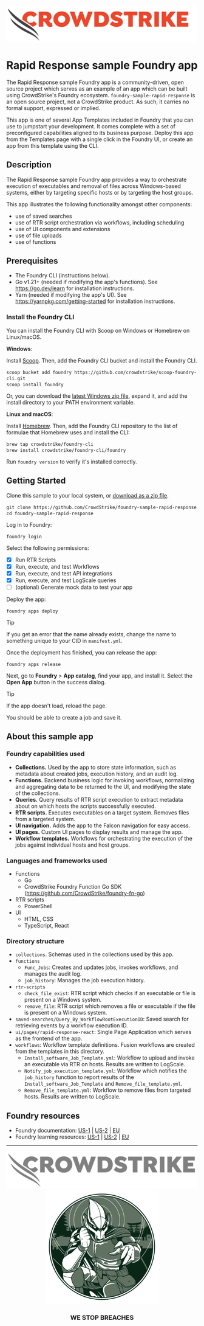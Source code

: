 ![CrowdStrike Falcon](/docs/asset/cs-logo.png?raw=true)

# Rapid Response sample Foundry app

The Rapid Response sample Foundry app is a community-driven, open source project which serves as an example of an app which can be built using CrowdStrike's Foundry ecosystem.
`foundry-sample-rapid-response` is an open source project, not a CrowdStrike product. As such, it carries no formal support, expressed or implied.

This app is one of several App Templates included in Foundry that you can use to jumpstart your development. It comes complete with a set of 
preconfigured capabilities aligned to its business purpose. Deploy this app from the Templates page with a single click in the Foundry UI, or 
create an app from this template using the CLI.

## Description

The Rapid Response sample Foundry app provides a way to orchestrate execution of executables and removal of files
across Windows-based systems, either by targeting specific hosts or by targeting the host groups.

This app illustrates the following functionality amongst other components:
* use of saved searches
* use of RTR script orchestration via workflows, including scheduling
* use of UI components and extensions
* use of file uploads
* use of functions

## Prerequisites

* The Foundry CLI (instructions below).
* Go v1.21+ (needed if modifying the app's functions). See https://go.dev/learn for installation instructions.
* Yarn (needed if modifying the app's UI). See https://yarnpkg.com/getting-started for installation instructions.

### Install the Foundry CLI

You can install the Foundry CLI with Scoop on Windows or Homebrew on Linux/macOS.

**Windows**:

Install [Scoop](https://scoop.sh/). Then, add the Foundry CLI bucket and install the Foundry CLI.

```shell
scoop bucket add foundry https://github.com/crowdstrike/scoop-foundry-cli.git
scoop install foundry
```

Or, you can download the [latest Windows zip file](https://assets.foundry.crowdstrike.com/cli/latest/foundry_Windows_x86_64.zip), expand it, and add the install directory to your PATH environment variable.

**Linux and macOS**:

Install [Homebrew](https://docs.brew.sh/Installation). Then, add the Foundry CLI repository to the list of formulae that Homebrew uses and install the CLI:

```shell
brew tap crowdstrike/foundry-cli
brew install crowdstrike/foundry-cli/foundry
```

Run `foundry version` to verify it's installed correctly.

## Getting Started

Clone this sample to your local system, or [download as a zip file](https://github.com/CrowdStrike/foundry-sample-rapid-response/archive/refs/heads/main.zip).

```shell
git clone https://github.com/CrowdStrike/foundry-sample-rapid-response
cd foundry-sample-rapid-response
```

Log in to Foundry:

```shell
foundry login
```

Select the following permissions:

- [x] Run RTR Scripts
- [x] Run, execute, and test Workflows
- [x] Run, execute, and test API integrations
- [x] Run, execute, and test LogScale queries
- [ ] (optional) Generate mock data to test your app

Deploy the app:

```shell
foundry apps deploy
```

> [!TIP]
> If you get an error that the name already exists, change the name to something unique to your CID in `manifest.yml`.

Once the deployment has finished, you can release the app:

```shell
foundry apps release
```

Next, go to **Foundry** > **App catalog**, find your app, and install it. Select the **Open App** button in the success dialog.

> [!TIP]
> If the app doesn't load, reload the page.

You should be able to create a job and save it.

## About this sample app

### Foundry capabilities used

* **Collections.** Used by the app to store state information, such as metadata about created jobs, execution history, and an audit log.
* **Functions.** Backend business logic for invoking workflows, normalizing and aggregating data to be returned to the UI, and modifying the state of the collections.
* **Queries.** Query results of RTR script execution to extract metadata about on which hosts the scripts successfully executed.
* **RTR scripts.** Executes executables on a target system. Removes files from a targeted system.
* **UI navigation.** Adds the app to the Falcon navigation for easy access.
* **UI pages.** Custom UI pages to display results and manage the app.
* **Workflow templates.** Workflows for orchestrating the execution of the jobs against individual hosts and host groups.

### Languages and frameworks used

* Functions
  * Go
  * CrowdStrike Foundry Function Go SDK (https://github.com/CrowdStrike/foundry-fn-go)
* RTR scripts
  * PowerShell
* UI
  * HTML, CSS
  * TypeScript, React

### Directory structure

* `collections`. Schemas used in the collections used by this app.
* `functions`
  * `Func_Jobs`: Creates and updates jobs, invokes workflows, and manages the audit log.
  * `job_history`: Manages the job execution history.
* `rtr-scripts`
  * `check_file_exist`: RTR script which checks if an executable or file is present on a Windows system.
  * `remove_file`: RTR script which removes a file or executable if the file is present on a Windows system.
* `saved-searches/Query_By_WorkflowRootExecutionID`: Saved search for retrieving events by a workflow execution ID.
* `ui/pages/rapid-response-react`: Single Page Application which serves as the frontend of the app.
* `workflows`: Workflow template definitions. Fusion workflows are created from the templates in this directory.
  * `Install_software_Job_Template.yml`: Workflow to upload and invoke an executable via RTR on hosts. Results are written to LogScale.
  * `Notify_job_execution_template.yml`: Workflow which notifies the `job_history` function to report results of the `Install_software_Job_Template` and `Remove_file_template.yml`.
  * `Remove_file_template.yml`: Workflow to remove files from targeted hosts. Results are written to LogScale.

## Foundry resources

- Foundry documentation: [US-1](https://falcon.crowdstrike.com/documentation/category/c3d64B8e/falcon-foundry) | [US-2](https://falcon.us-2.crowdstrike.com/documentation/category/c3d64B8e/falcon-foundry) | [EU](https://falcon.eu-1.crowdstrike.com/documentation/category/c3d64B8e/falcon-foundry)
- Foundry learning resources: [US-1](https://falcon.crowdstrike.com/foundry/learn) | [US-2](https://falcon.us-2.crowdstrike.com/foundry/learn) | [EU](https://falcon.eu-1.crowdstrike.com/foundry/learn)

---

<p align="center"><img src="https://raw.githubusercontent.com/CrowdStrike/falconpy/main/docs/asset/cs-logo-footer.png"><BR/><img width="300px" src="https://raw.githubusercontent.com/CrowdStrike/falconpy/main/docs/asset/adversary-goblin-panda.png"></P>
<h3><P align="center">WE STOP BREACHES</P></h3>
